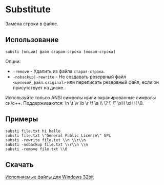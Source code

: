 # Substitute

Замена строки в файле.

## Использование ##

    substi [опции] файл старая-строка [новая-строка]

Опции:

- `-remove` - Удалить из файла `старая-строка`.
- `-nobackup|-rewrite` - Не создавать резервный файл `<целевой_файл.original>` или переписать резервный файл, если он присутствует на диске.

Используйте тольсо ANSI символы и/или экранированные символы си/c++.
Поддерживаются: \\n \\t \\v \\b \\r \\f \\a \\\\ \\? \\' \\\" \\xH \\xHH \\0.

## Примеры ##

	substi file.txt hi hello
	substi file.txt \"General Public License\" GPL
	substi -rewrite file.txt \\n \\r\\n
	substi -nobackup file.txt \\r\\n \\n
	substi -remove file.txt \\0

## Скачать ##

[Исполняемые файлы для Windows 32bit](http://ge.tt/9xoIssc)
